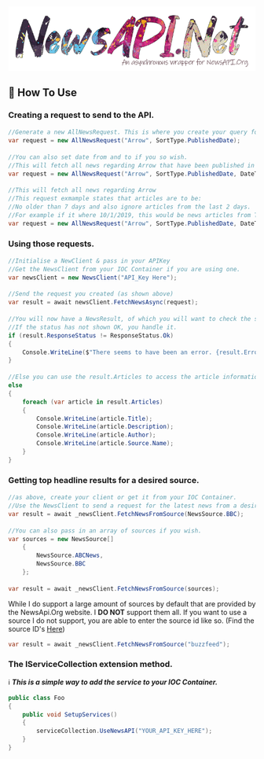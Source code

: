 <p align="center">
  <img src="docs/images/logo.png" />
</p>

## 🤔 How To Use

### Creating a request to send to the API.

```cs
//Generate a new AllNewsRequest. This is where you create your query for the API.
var request = new AllNewsRequest("Arrow", SortType.PublishedDate);

//You can also set date from and to if you so wish.
//This will fetch all news regarding Arrow that have been published in the last 7 days.
var request = new AllNewsRequest("Arrow", SortType.PublishedDate, DateTime.UtcNow.AddDays(-7));

//This will fetch all news regarding Arrow 
//This request exmample states that articles are to be:
//No older than 7 days and also ignore articles from the last 2 days.
//For example if it where 10/1/2019, this would be news articles from The 3/1/2019 to 8/1/2019 
var request = new AllNewsRequest("Arrow", SortType.PublishedDate, DateTime.UtcNow.AddDays(-7), DateTime.UtcNow.AddDays(-2));
```

### Using those requests.
```cs
//Initialise a NewClient & pass in your APIKey
//Get the NewsClient from your IOC Container if you are using one.
var newsClient = new NewsClient("API_Key Here");

//Send the request you created (as shown above)
var result = await newsClient.FetchNewsAsync(request);

//You will now have a NewsResult, of which you will want to check the status.
//If the status has not shown OK, you handle it.
if (result.ResponseStatus != ResponseStatus.Ok)
{
    Console.WriteLine($"There seems to have been an error. {result.Error.ToString()}")
}

//Else you can use the result.Articles to access the article information.
else
{
    foreach (var article in result.Articles)
    {
        Console.WriteLine(article.Title);
        Console.WriteLine(article.Description);
        Console.WriteLine(article.Author);
        Console.WriteLine(article.Source.Name);
    }
}
```

### Getting top headline results for a desired source.

```cs
//as above, create your client or get it from your IOC Container.
//Use the NewsClient to send a request for the latest news from a desired source.
var result = await _newsClient.FetchNewsFromSource(NewsSource.BBC);

//You can also pass in an array of sources if you wish.
var sources = new NewsSource[] 
    { 
        NewsSource.ABCNews,
        NewsSource.BBC
    };

var result = await _newsClient.FetchNewsFromSource(sources);
```

While I do support a large amount of sources by default that are provided by the NewsApi.Org website. I **DO NOT** support them all. If you want to use a source I do not support, you are able to enter the source id like so. (Find the source ID's [Here](https://newsapi.org/docs/endpoints/sources))

```cs
var result = await _newsClient.FetchNewsFromSource("buzzfeed");
```

### The IServiceCollection extension method.

ℹ ***This is a simple way to add the service to your IOC Container.***
```cs
public class Foo
{
    public void SetupServices()
    {
        serviceCollection.UseNewsAPI("YOUR_API_KEY_HERE");
    }
}
```